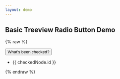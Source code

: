 ```yaml
---
layout: demo
---
```


## Basic Treeview Radio Button Demo

{% raw  %}
<div id="app">
    <tree id="customtree" :model="model" :radio-group-values="radioGroupValues" ref="tree"></tree>
    <section id="checkedStuff">
        <button type="button" v-on:click="refreshCheckedList">What's been checked?</button>
        <ul id="checkedList">
            <li v-for="checkedNode in checkedNodes">{{ checkedNode.id }}</li>
        </ul>
    </section>
</div>
{% endraw  %}

<script type='module'>
    import basicRadioData from './radioBasic.js';

    new Vue({
      components: {
        tree: window['vue-tree']
      },
      data() {
        return {
          model: basicRadioData,
          checkedNodes: [],
          radioGroupValues: { 'radio1': 'aValueToSubmit' }
        };
      },
      methods: {
        refreshCheckedList() {
          let nodes = this.$refs.tree.getCheckedRadioButtons();
          this.$set(this, 'checkedNodes', nodes);
        }
      }
    }).$mount('#app')
</script>